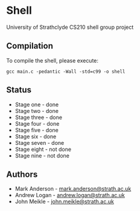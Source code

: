 Shell
=====

University of Strathclyde CS210 shell group project

## Compilation
To compile the shell, please execute:

```gcc main.c -pedantic -Wall -std=c99 -o shell```

## Status
* Stage one - done
* Stage two - done
* Stage three - done
* Stage four - done
* Stage five - done
* Stage six - done
* Stage seven - done
* Stage eight - not done
* Stage nine - not done

## Authors
* Mark Anderson - <mark.anderson@strath.ac.uk>
* Andrew Logan - <andrew.logan@strath.ac.uk>
* John Meikle - <john.meikle@strath.ac.uk>

